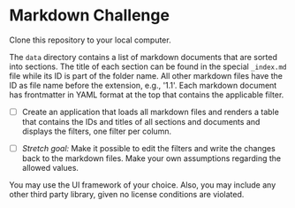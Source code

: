 # Markdown Challenge

Clone this repository to your local computer.

The `data` directory contains a list of markdown documents that are sorted into sections.
The title of each section can be found in the special `_index.md` file while its ID is part of the folder name.
All other markdown files have the ID as file name before the extension, e.g., '1.1'.
Each markdown document has frontmatter in YAML format at the top that contains the applicable filter.

- [ ] Create an application that loads all markdown files and renders a table that contains the IDs and titles of all sections and documents and displays the filters, one filter per column.

- [ ] _Stretch goal:_ Make it possible to edit the filters and write the changes back to the markdown files. Make your own assumptions regarding the allowed values.

You may use the UI framework of your choice. Also, you may include any other third party library, given no license conditions are violated.

